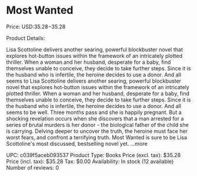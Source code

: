 # Most Wanted

Price: USD:$35.28-$35.28

Product Details:

Lisa Scottoline delivers another searing, powerful blockbuster novel that explores hot-button issues within the framework of an intricately plotted thriller. When a woman and her husband, desperate for a baby, find themselves unable to conceive, they decide to take further steps. Since it is the husband who is infertile, the heroine decides to use a donor. And all seems to Lisa Scottoline delivers another searing, powerful blockbuster novel that explores hot-button issues within the framework of an intricately plotted thriller. When a woman and her husband, desperate for a baby, find themselves unable to conceive, they decide to take further steps. Since it is the husband who is infertile, the heroine decides to use a donor. And all seems to be well. Three months pass and she is happily pregnant. But a shocking revelation occurs when she discovers that a man arrested for a series of brutal murders is her donor - the biological father of the child she is carrying. Delving deeper to uncover the truth, the heroine must face her worst fears, and confront a terrifying truth. Most Wanted is sure to be Lisa Scottoline's most discussed, bestselling novel yet. ...more

UPC: c039f5aceb093537
Product Type: Books
Price (excl. tax): $35.28
Price (incl. tax): $35.28
Tax: $0.00
Availability: In stock (12 available)
Number of reviews: 0